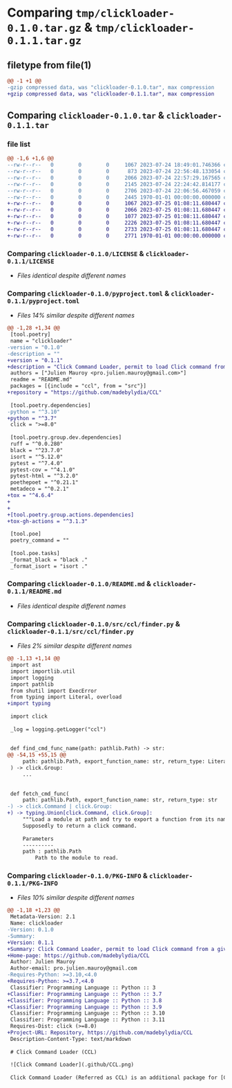 # Comparing `tmp/clickloader-0.1.0.tar.gz` & `tmp/clickloader-0.1.1.tar.gz`

## filetype from file(1)

```diff
@@ -1 +1 @@
-gzip compressed data, was "clickloader-0.1.0.tar", max compression
+gzip compressed data, was "clickloader-0.1.1.tar", max compression
```

## Comparing `clickloader-0.1.0.tar` & `clickloader-0.1.1.tar`

### file list

```diff
@@ -1,6 +1,6 @@
--rw-r--r--   0        0        0     1067 2023-07-24 18:49:01.746366 clickloader-0.1.0/LICENSE
--rw-r--r--   0        0        0      873 2023-07-24 22:56:48.133054 clickloader-0.1.0/pyproject.toml
--rw-r--r--   0        0        0     2066 2023-07-24 22:57:29.167565 clickloader-0.1.0/README.md
--rw-r--r--   0        0        0     2145 2023-07-24 22:24:42.814177 clickloader-0.1.0/src/ccl/__init__.py
--rw-r--r--   0        0        0     2706 2023-07-24 22:06:56.467059 clickloader-0.1.0/src/ccl/finder.py
--rw-r--r--   0        0        0     2445 1970-01-01 00:00:00.000000 clickloader-0.1.0/PKG-INFO
+-rw-r--r--   0        0        0     1067 2023-07-25 01:08:11.680447 clickloader-0.1.1/LICENSE
+-rw-r--r--   0        0        0     2066 2023-07-25 01:08:11.680447 clickloader-0.1.1/README.md
+-rw-r--r--   0        0        0     1077 2023-07-25 01:08:11.680447 clickloader-0.1.1/pyproject.toml
+-rw-r--r--   0        0        0     2226 2023-07-25 01:08:11.680447 clickloader-0.1.1/src/ccl/__init__.py
+-rw-r--r--   0        0        0     2733 2023-07-25 01:08:11.680447 clickloader-0.1.1/src/ccl/finder.py
+-rw-r--r--   0        0        0     2771 1970-01-01 00:00:00.000000 clickloader-0.1.1/PKG-INFO
```

### Comparing `clickloader-0.1.0/LICENSE` & `clickloader-0.1.1/LICENSE`

 * *Files identical despite different names*

### Comparing `clickloader-0.1.0/pyproject.toml` & `clickloader-0.1.1/pyproject.toml`

 * *Files 14% similar despite different names*

```diff
@@ -1,28 +1,34 @@
 [tool.poetry]
 name = "clickloader"
-version = "0.1.0"
-description = ""
+version = "0.1.1"
+description = "Click Command Loader, permit to load Click command from a given folder."
 authors = ["Julien Mauroy <pro.julien.mauroy@gmail.com>"]
 readme = "README.md"
 packages = [{include = "ccl", from = "src"}]
+repository = "https://github.com/madebylydia/CCL"
 
 [tool.poetry.dependencies]
-python = "^3.10"
+python = "^3.7"
 click = ">=8.0"
 
 [tool.poetry.group.dev.dependencies]
 ruff = "^0.0.280"
 black = "^23.7.0"
 isort = "^5.12.0"
 pytest = "^7.4.0"
 pytest-cov = "^4.1.0"
 pytest-html = "^3.2.0"
 poethepoet = "^0.21.1"
 metadeco = "^0.2.1"
+tox = "^4.6.4"
+
+
+[tool.poetry.group.actions.dependencies]
+tox-gh-actions = "^3.1.3"
 
 [tool.poe]
 poetry_command = ""
 
 [tool.poe.tasks]
 _format_black = "black ."
 _format_isort = "isort ."
```

### Comparing `clickloader-0.1.0/README.md` & `clickloader-0.1.1/README.md`

 * *Files identical despite different names*

### Comparing `clickloader-0.1.0/src/ccl/finder.py` & `clickloader-0.1.1/src/ccl/finder.py`

 * *Files 2% similar despite different names*

```diff
@@ -1,13 +1,14 @@
 import ast
 import importlib.util
 import logging
 import pathlib
 from shutil import ExecError
 from typing import Literal, overload
+import typing
 
 import click
 
 _log = logging.getLogger("ccl")
 
 
 def find_cmd_func_name(path: pathlib.Path) -> str:
@@ -54,15 +55,15 @@
     path: pathlib.Path, export_function_name: str, return_type: Literal["group"]
 ) -> click.Group:
     ...
 
 
 def fetch_cmd_func(
     path: pathlib.Path, export_function_name: str, return_type: str
-) -> click.Command | click.Group:
+) -> typing.Union[click.Command, click.Group]:
     """Load a module at path and try to export a function from its name.
     Supposedly to return a click command.
 
     Parameters
     ----------
     path : pathlib.Path
         Path to the module to read.
```

### Comparing `clickloader-0.1.0/PKG-INFO` & `clickloader-0.1.1/PKG-INFO`

 * *Files 10% similar despite different names*

```diff
@@ -1,18 +1,23 @@
 Metadata-Version: 2.1
 Name: clickloader
-Version: 0.1.0
-Summary: 
+Version: 0.1.1
+Summary: Click Command Loader, permit to load Click command from a given folder.
+Home-page: https://github.com/madebylydia/CCL
 Author: Julien Mauroy
 Author-email: pro.julien.mauroy@gmail.com
-Requires-Python: >=3.10,<4.0
+Requires-Python: >=3.7,<4.0
 Classifier: Programming Language :: Python :: 3
+Classifier: Programming Language :: Python :: 3.7
+Classifier: Programming Language :: Python :: 3.8
+Classifier: Programming Language :: Python :: 3.9
 Classifier: Programming Language :: Python :: 3.10
 Classifier: Programming Language :: Python :: 3.11
 Requires-Dist: click (>=8.0)
+Project-URL: Repository, https://github.com/madebylydia/CCL
 Description-Content-Type: text/markdown
 
 # Click Command Loader (CCL)
 
 ![Click Command Loader](.github/CCL.png)
 
 Click Command Loader (Referred as CCL) is an additional package for [Click](https://click.palletsprojects.com/) to **load Click commands from a folder.**
```

